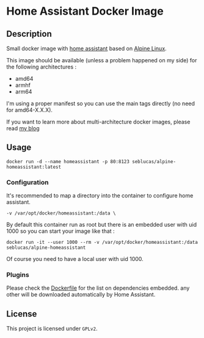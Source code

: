 # Home Assistant Docker Image

## Description

Small docker image with [home assistant](https://home-assistant.io/) based on [Alpine Linux](https://hub.docker.com/_/alpine/).

This image should be available (unless a problem happened on my side) for the following architectures :
 * amd64
 * armhf
 * arm64

I'm using a proper manifest so you can use the main tags directly (no need for amd64-X.X.X).

If you want to learn more about multi-architecture docker images, please read [my blog](https://blog.slucas.fr/series/multi-architecture-docker-image/)

## Usage

```
docker run -d --name homeassistant -p 80:8123 seblucas/alpine-homeassistant:latest
```

### Configuration

It's recommended to map a directory into the container to configure home assistant.

```
-v /var/opt/docker/homeassistant:/data \
```

By default this container run as root but there is an embedded user with uid 1000 so you can start your image like that :

```
docker run -it --user 1000 --rm -v /var/opt/docker/homeassistant:/data seblucas/alpine-homeassistant
```

Of course you need to have a local user with uid 1000.

### Plugins

Please check the [Dockerfile](Dockerfile) for the list on dependencies embedded. any other will be downloaded automatically by Home Assistant.

## License
This project is licensed under `GPLv2`.
